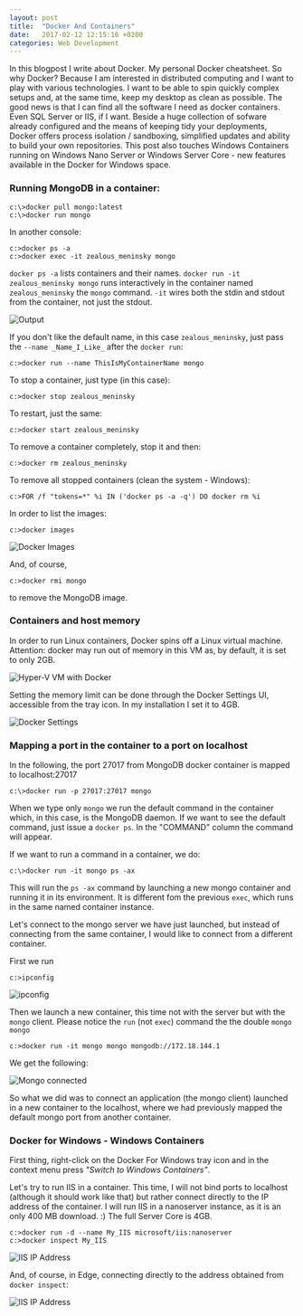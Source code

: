 ```yaml
---
layout: post
title:  "Docker And Containers"
date:   2017-02-12 12:15:16 +0200
categories: Web Development
---
```

In this blogpost I write about Docker. My personal Docker cheatsheet. So why Docker? Because I am interested in distributed computing and I want to play with various technologies. 
I want to be able to spin quickly complex setups and, at the same time, keep my desktop as clean as possible. The good news is that I can find all the software I need as docker containers. Even SQL Server or IIS, if I want.
Beside a huge collection of sofware already configured and the means of keeping tidy your deployments, Docker offers process isolation / sandboxing, simplified updates and ability to build your own repositories. 
This post also touches Windows Containers running on Windows Nano Server or Windows Server Core - new features available in the Docker for Windows space.

### Running MongoDB in a container:

```
c:\>docker pull mongo:latest
c:\>docker run mongo
```

In another console:
```
c:>docker ps -a
c:>docker exec -it zealous_meninsky mongo
```

`docker ps -a` lists containers and their names. `docker run -it zealous_meninsky mongo` runs interactively in the container named `zealous_meninsky` the `mongo` command. 
`-it` wires both the stdin and stdout from the container, not just the stdout.

![Output]({{site.url}}/assets/docker_1.png)

If you don't like the default name, in this case `zealous_meninsky`, just pass the `--name _Name_I_Like_` after the `docker run`:

```
c:>docker run --name ThisIsMyContainerName mongo
```

To stop a container, just type (in this case):

```
c:>docker stop zealous_meninsky
```

To restart, just the same:

```
c:>docker start zealous_meninsky
```

To remove a container completely, stop it and then:

```
c:>docker rm zealous_meninsky
```

To remove all stopped containers (clean the system - Windows):

```
c:>FOR /f "tokens=*" %i IN ('docker ps -a -q') DO docker rm %i
```

In order to list the images:

```
c:>docker images
```

![Docker Images]({{site.url}}/assets/docker_4.png)

And, of course, 
```
c:>docker rmi mongo
```
to remove the MongoDB image.

### Containers and host memory

In order to run Linux containers, Docker spins off a Linux virtual machine. Attention: docker may run out of memory in this VM as, by default, it is set to only 2GB. 

![Hyper-V VM with Docker]({{site.url}}/assets/docker_2.png)

Setting the memory limit can be done through the Docker Settings UI, accessible from the tray icon. In my installation I set it to 4GB.

![Docker Settings]({{site.url}}/assets/docker_3.png)

### Mapping a port in the container to a port on localhost

In the following, the port 27017 from MongoDB docker container is mapped to localhost:27017

```
c:\>docker run -p 27017:27017 mongo
```

When we type only `mongo` we run the default command in the container which, in this case, is the MongoDB daemon. If we want to see the default command, just issue a `docker ps`. In the "COMMAND" column the command will appear.

If we want to run a command in a container, we do:

```
c:\>docker run -it mongo ps -ax
```

This will run the `ps -ax` command by launching a new mongo container and running it in its environment. It is different fom the previous `exec`, which runs in the same named container instance.

Let's connect to the mongo server we have just launched, but instead of connecting from the same container, I would like to connect from a different container. 

First we run

```
c:>ipconfig
```

![ipconfig]({{site.url}}/assets/docker_5.png)

Then we launch a new container, this time not with the server but with the `mongo` client. Please notice the `run` (not `exec`) command the the double `mongo mongo`

```
c:>docker run -it mongo mongo mongodb://172.18.144.1
```

We get the following:

![Mongo connected]({{site.url}}/assets/docker_6.png)

So what we did was to connect an application (the mongo client) launched in a new container to the localhost, where we had previously mapped the default mongo port from another container.

### Docker for Windows - Windows Containers

First thing, right-click on the Docker For Windows tray icon and in the context menu press *"Switch to Windows Containers"*.

Let's try to run IIS in a container. This time, I will not bind ports to localhost (although it should work like that) but rather connect directly to the IP address of the container. 
I will run IIS in a nanoserver instance, as it is an only 400 MB download. :) The full Server Core is 4GB.

```
c:>docker run -d --name My_IIS microsoft/iis:nanoserver
c:>docker inspect My_IIS
```
![IIS IP Address]({{site.url}}/assets/docker_7.png)

And, of course, in Edge, connecting directly to the address obtained from `docker inspect`:

![IIS IP Address]({{site.url}}/assets/docker_8.png)








